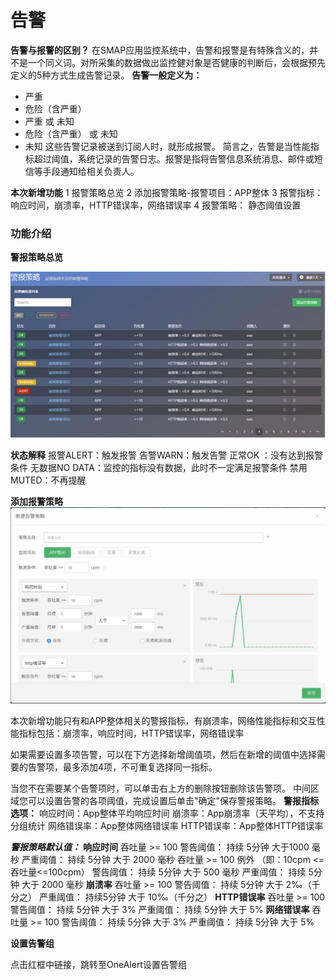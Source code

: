 # 告警

**告警与报警的区别？**
在SMAP应用监控系统中，告警和报警是有特殊含义的，并不是一个同义词。对所采集的数据做出监控健对象是否健康的判断后，会根据预先定义的5种方式生成告警记录。
**告警一般定义为：**
   * 严重
   * 危险（含严重） 
   * 严重 或 未知 
   * 危险（含严重） 或 未知 
   * 未知 
    这些告警记录被送到订阅人时，就形成报警。 
简言之，告警是当性能指标超过阈值，系统记录的告警日志。报警是指将告警信息系统消息、邮件或短信等手段通知给相关负责人。

**本次新增功能**
1 报警策略总览
2 添加报警策略-报警项目：APP整体
3 报警指标：响应时间，崩溃率，HTTP错误率，网络错误率
4 报警策略： 静态阈值设置


### 功能介绍


**警报策略总览**

![](A110.jpg)

**状态解释**
报警ALERT：触发报警 
告警WARN：触发告警
正常OK ：没有达到报警条件
无数据NO DATA：监控的指标没有数据，此时不一定满足报警条件 
禁用MUTED：不再提醒

**添加报警策略**
![](A111.jpg)

本次新增功能只有和APP整体相关的警报指标，有崩溃率，网络性能指标和交互性能指标包括：崩溃率，响应时间，HTTP错误率，网络错误率

如果需要设置多项告警，可以在下方选择新增阈值项，然后在新增的阈值中选择需要的告警项，最多添加4项，不可重复选择同一指标。

当您不在需要某个告警项时，可以单击右上方的删除按钮删除该告警项。
中间区域您可以设置告警的各项阈值，完成设置后单击"确定"保存警报策略。
**警报指标选项：**
响应时间：App整体平均响应时间
崩溃率：App崩溃率（天平均），不支持分组统计
网络错误率：App整体网络错误率
HTTP错误率：App整体HTTP错误率

***警报策略默认值：***
**响应时间**
吞吐量 >= 100
警告阈值： 持续 5分钟 大于1000 毫秒
严重阈值： 持续 5分钟 大于 2000 毫秒
吞吐量 >= 100  例外 （即：10cpm <=吞吐量<=100cpm）
 警告阈值： 持续 5分钟 大于 500 毫秒
 严重阈值： 持续 5分钟 大于 2000 毫秒
**崩溃率**
吞吐量 >= 100 
警告阈值： 持续 5分钟 大于 2‰（千分之）
严重阈值： 持续5分钟 大于 10‰（千分之）
**HTTP错误率**
 吞吐量 >= 100 
警告阈值： 持续 5分钟 大于 3% 
严重阈值： 持续 5分钟 大于 5%
**网络错误率**
吞吐量 >= 100 
警告阈值： 持续 5分钟 大于 3%
严重阈值： 持续 5分钟 大于 5%

**设置告警组**

点击红框中链接，跳转至OneAlert设置告警组


